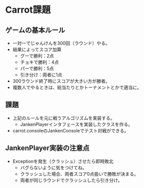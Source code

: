 # Carrot課題

## ゲームの基本ルール

- 一対一でじゃんけんを300回（ラウンド）やる。
- 結果によってスコア加算
  - グーで勝利：2点
  - チョキで勝利：4点
  - パーで勝利：5点
  - 引き分け：両者に1点
- 300ラウンド終了時にスコアが大きい方が勝者。
- 複数人でやるときは、総当たりとかトーナメントとかで適当に。

## 課題

- 上記のルールを元に戦うアルゴリズムを実装する。
  - JankenPlayerインタフェースを実装したクラスを作る。
- carrot.consoleのJankenConsoleでテスト対戦ができる。

## JankenPlayer実装の注意点

- Exceptionを発生（クラッシュ）させたら即時敗北
  - バグらないように気をつけてね。
  - クラッシュした場合、両者スコア0点扱いで勝敗が決まる。
  - 両者が同じラウンドでクラッシュしたら引き分け。
